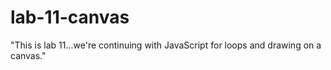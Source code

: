 # lab-11-canvas
"This is lab 11...we're continuing with JavaScript for loops and drawing on a canvas."